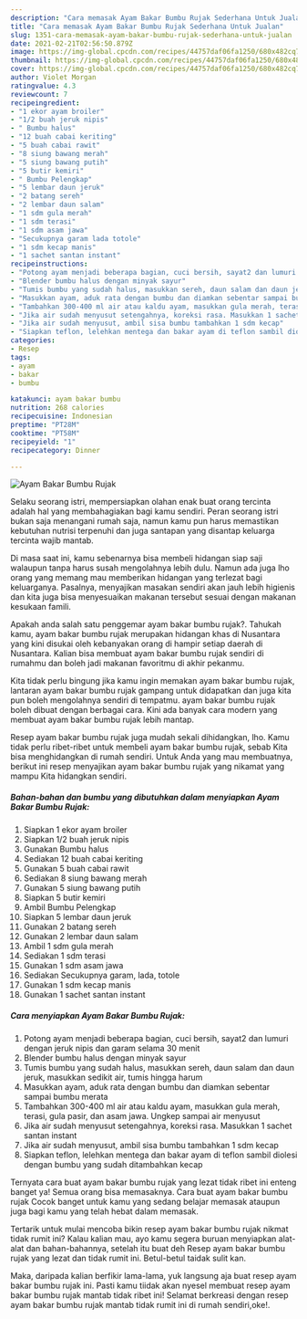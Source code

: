 ```yaml
---
description: "Cara memasak Ayam Bakar Bumbu Rujak Sederhana Untuk Jualan"
title: "Cara memasak Ayam Bakar Bumbu Rujak Sederhana Untuk Jualan"
slug: 1351-cara-memasak-ayam-bakar-bumbu-rujak-sederhana-untuk-jualan
date: 2021-02-21T02:56:50.879Z
image: https://img-global.cpcdn.com/recipes/44757daf06fa1250/680x482cq70/ayam-bakar-bumbu-rujak-foto-resep-utama.jpg
thumbnail: https://img-global.cpcdn.com/recipes/44757daf06fa1250/680x482cq70/ayam-bakar-bumbu-rujak-foto-resep-utama.jpg
cover: https://img-global.cpcdn.com/recipes/44757daf06fa1250/680x482cq70/ayam-bakar-bumbu-rujak-foto-resep-utama.jpg
author: Violet Morgan
ratingvalue: 4.3
reviewcount: 7
recipeingredient:
- "1 ekor ayam broiler"
- "1/2 buah jeruk nipis"
- " Bumbu halus"
- "12 buah cabai keriting"
- "5 buah cabai rawit"
- "8 siung bawang merah"
- "5 siung bawang putih"
- "5 butir kemiri"
- " Bumbu Pelengkap"
- "5 lembar daun jeruk"
- "2 batang sereh"
- "2 lembar daun salam"
- "1 sdm gula merah"
- "1 sdm terasi"
- "1 sdm asam jawa"
- "Secukupnya garam lada totole"
- "1 sdm kecap manis"
- "1 sachet santan instant"
recipeinstructions:
- "Potong ayam menjadi beberapa bagian, cuci bersih, sayat2 dan lumuri dengan jeruk nipis dan garam selama 30 menit"
- "Blender bumbu halus dengan minyak sayur"
- "Tumis bumbu yang sudah halus, masukkan sereh, daun salam dan daun jeruk, masukkan sedikit air, tumis hingga harum"
- "Masukkan ayam, aduk rata dengan bumbu dan diamkan sebentar sampai bumbu merata"
- "Tambahkan 300-400 ml air atau kaldu ayam, masukkan gula merah, terasi, gula pasir, dan asam jawa. Ungkep sampai air menyusut"
- "Jika air sudah menyusut setengahnya, koreksi rasa. Masukkan 1 sachet santan instant"
- "Jika air sudah menyusut, ambil sisa bumbu tambahkan 1 sdm kecap"
- "Siapkan teflon, lelehkan mentega dan bakar ayam di teflon sambil diolesi dengan bumbu yang sudah ditambahkan kecap"
categories:
- Resep
tags:
- ayam
- bakar
- bumbu

katakunci: ayam bakar bumbu 
nutrition: 268 calories
recipecuisine: Indonesian
preptime: "PT28M"
cooktime: "PT58M"
recipeyield: "1"
recipecategory: Dinner

---
```



![Ayam Bakar Bumbu Rujak](https://img-global.cpcdn.com/recipes/44757daf06fa1250/680x482cq70/ayam-bakar-bumbu-rujak-foto-resep-utama.jpg)

Selaku seorang istri, mempersiapkan olahan enak buat orang tercinta adalah hal yang membahagiakan bagi kamu sendiri. Peran seorang istri bukan saja menangani rumah saja, namun kamu pun harus memastikan kebutuhan nutrisi terpenuhi dan juga santapan yang disantap keluarga tercinta wajib mantab.

Di masa  saat ini, kamu sebenarnya bisa membeli hidangan siap saji walaupun tanpa harus susah mengolahnya lebih dulu. Namun ada juga lho orang yang memang mau memberikan hidangan yang terlezat bagi keluarganya. Pasalnya, menyajikan masakan sendiri akan jauh lebih higienis dan kita juga bisa menyesuaikan makanan tersebut sesuai dengan makanan kesukaan famili. 



Apakah anda salah satu penggemar ayam bakar bumbu rujak?. Tahukah kamu, ayam bakar bumbu rujak merupakan hidangan khas di Nusantara yang kini disukai oleh kebanyakan orang di hampir setiap daerah di Nusantara. Kalian bisa membuat ayam bakar bumbu rujak sendiri di rumahmu dan boleh jadi makanan favoritmu di akhir pekanmu.

Kita tidak perlu bingung jika kamu ingin memakan ayam bakar bumbu rujak, lantaran ayam bakar bumbu rujak gampang untuk didapatkan dan juga kita pun boleh mengolahnya sendiri di tempatmu. ayam bakar bumbu rujak boleh dibuat dengan berbagai cara. Kini ada banyak cara modern yang membuat ayam bakar bumbu rujak lebih mantap.

Resep ayam bakar bumbu rujak juga mudah sekali dihidangkan, lho. Kamu tidak perlu ribet-ribet untuk membeli ayam bakar bumbu rujak, sebab Kita bisa menghidangkan di rumah sendiri. Untuk Anda yang mau membuatnya, berikut ini resep menyajikan ayam bakar bumbu rujak yang nikamat yang mampu Kita hidangkan sendiri.

<!--inarticleads1-->

##### Bahan-bahan dan bumbu yang dibutuhkan dalam menyiapkan Ayam Bakar Bumbu Rujak:

1. Siapkan 1 ekor ayam broiler
1. Siapkan 1/2 buah jeruk nipis
1. Gunakan  Bumbu halus
1. Sediakan 12 buah cabai keriting
1. Gunakan 5 buah cabai rawit
1. Sediakan 8 siung bawang merah
1. Gunakan 5 siung bawang putih
1. Siapkan 5 butir kemiri
1. Ambil  Bumbu Pelengkap
1. Siapkan 5 lembar daun jeruk
1. Gunakan 2 batang sereh
1. Gunakan 2 lembar daun salam
1. Ambil 1 sdm gula merah
1. Sediakan 1 sdm terasi
1. Gunakan 1 sdm asam jawa
1. Sediakan Secukupnya garam, lada, totole
1. Gunakan 1 sdm kecap manis
1. Gunakan 1 sachet santan instant




<!--inarticleads2-->

##### Cara menyiapkan Ayam Bakar Bumbu Rujak:

1. Potong ayam menjadi beberapa bagian, cuci bersih, sayat2 dan lumuri dengan jeruk nipis dan garam selama 30 menit
1. Blender bumbu halus dengan minyak sayur
1. Tumis bumbu yang sudah halus, masukkan sereh, daun salam dan daun jeruk, masukkan sedikit air, tumis hingga harum
1. Masukkan ayam, aduk rata dengan bumbu dan diamkan sebentar sampai bumbu merata
1. Tambahkan 300-400 ml air atau kaldu ayam, masukkan gula merah, terasi, gula pasir, dan asam jawa. Ungkep sampai air menyusut
1. Jika air sudah menyusut setengahnya, koreksi rasa. Masukkan 1 sachet santan instant
1. Jika air sudah menyusut, ambil sisa bumbu tambahkan 1 sdm kecap
1. Siapkan teflon, lelehkan mentega dan bakar ayam di teflon sambil diolesi dengan bumbu yang sudah ditambahkan kecap




Ternyata cara buat ayam bakar bumbu rujak yang lezat tidak ribet ini enteng banget ya! Semua orang bisa memasaknya. Cara buat ayam bakar bumbu rujak Cocok banget untuk kamu yang sedang belajar memasak ataupun juga bagi kamu yang telah hebat dalam memasak.

Tertarik untuk mulai mencoba bikin resep ayam bakar bumbu rujak nikmat tidak rumit ini? Kalau kalian mau, ayo kamu segera buruan menyiapkan alat-alat dan bahan-bahannya, setelah itu buat deh Resep ayam bakar bumbu rujak yang lezat dan tidak rumit ini. Betul-betul taidak sulit kan. 

Maka, daripada kalian berfikir lama-lama, yuk langsung aja buat resep ayam bakar bumbu rujak ini. Pasti kamu tiidak akan nyesel membuat resep ayam bakar bumbu rujak mantab tidak ribet ini! Selamat berkreasi dengan resep ayam bakar bumbu rujak mantab tidak rumit ini di rumah sendiri,oke!.

